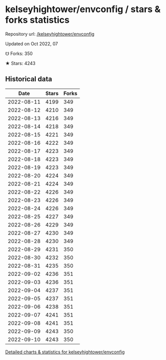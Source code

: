 # kelseyhightower/envconfig / stars & forks statistics

Repository url: [/kelseyhightower/envconfig](https://github.com/kelseyhightower/envconfig)

Updated on Oct 2022, 07

☋ Forks: 350

★ Stars: 4243

## Historical data
| Date | Stars | Forks |
|------|-------|-------|
| 2022-08-11 | 4199 | 349 | 
| 2022-08-12 | 4210 | 349 | 
| 2022-08-13 | 4216 | 349 | 
| 2022-08-14 | 4218 | 349 | 
| 2022-08-15 | 4221 | 349 | 
| 2022-08-16 | 4222 | 349 | 
| 2022-08-17 | 4223 | 349 | 
| 2022-08-18 | 4223 | 349 | 
| 2022-08-19 | 4223 | 349 | 
| 2022-08-20 | 4224 | 349 | 
| 2022-08-21 | 4224 | 349 | 
| 2022-08-22 | 4226 | 349 | 
| 2022-08-23 | 4226 | 349 | 
| 2022-08-24 | 4226 | 349 | 
| 2022-08-25 | 4227 | 349 | 
| 2022-08-26 | 4229 | 349 | 
| 2022-08-27 | 4230 | 349 | 
| 2022-08-28 | 4230 | 349 | 
| 2022-08-29 | 4231 | 350 | 
| 2022-08-30 | 4232 | 350 | 
| 2022-08-31 | 4235 | 350 | 
| 2022-09-02 | 4236 | 351 | 
| 2022-09-03 | 4236 | 351 | 
| 2022-09-04 | 4237 | 351 | 
| 2022-09-05 | 4237 | 351 | 
| 2022-09-06 | 4238 | 351 | 
| 2022-09-07 | 4241 | 351 | 
| 2022-09-08 | 4241 | 351 | 
| 2022-09-09 | 4243 | 350 | 
| 2022-09-10 | 4243 | 350 | 


[Detailed charts & statistics for kelseyhightower/envconfig](https://reviewgithub.com/rep/kelseyhightower/envconfig)
